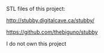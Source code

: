 STL files of this project:

http://stubby.digitalcave.ca/stubby/

https://github.com/thebiguno/stubby

I do not own this project
